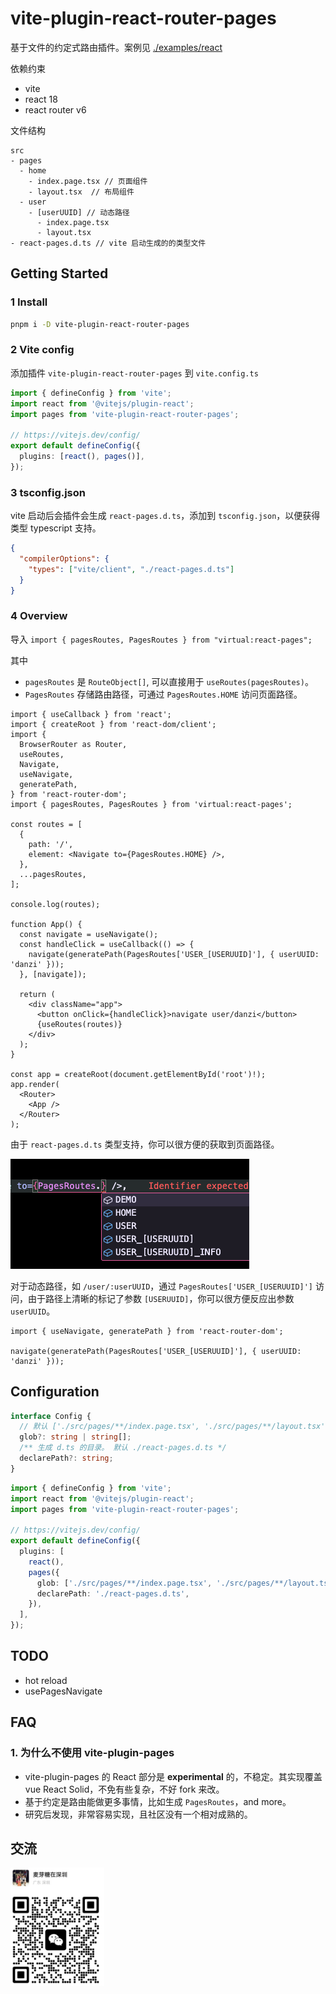 # vite-plugin-react-router-pages

基于文件的约定式路由插件。案例见 [./examples/react](./examples/react)

依赖约束

- vite
- react 18
- react router v6

文件结构

```text
src
- pages
  - home
    - index.page.tsx // 页面组件
    - layout.tsx  // 布局组件
  - user
    - [userUUID] // 动态路径
      - index.page.tsx
      - layout.tsx
- react-pages.d.ts // vite 启动生成的的类型文件
```

## Getting Started

### 1 Install

```bash
pnpm i -D vite-plugin-react-router-pages
```

### 2 Vite config

添加插件 `vite-plugin-react-router-pages` 到 `vite.config.ts`

```ts
import { defineConfig } from 'vite';
import react from '@vitejs/plugin-react';
import pages from 'vite-plugin-react-router-pages';

// https://vitejs.dev/config/
export default defineConfig({
  plugins: [react(), pages()],
});
```

### 3 tsconfig.json

vite 启动后会插件会生成 `react-pages.d.ts`，添加到 `tsconfig.json`，以便获得类型 typescript 支持。

```json
{
  "compilerOptions": {
    "types": ["vite/client", "./react-pages.d.ts"]
  }
}
```

### 4 Overview

导入 `import { pagesRoutes, PagesRoutes } from "virtual:react-pages";`

其中

- `pagesRoutes` 是 `RouteObject[]`, 可以直接用于 `useRoutes(pagesRoutes)`。
- `PagesRoutes` 存储路由路径，可通过 `PagesRoutes.HOME` 访问页面路径。

```tsx
import { useCallback } from 'react';
import { createRoot } from 'react-dom/client';
import {
  BrowserRouter as Router,
  useRoutes,
  Navigate,
  useNavigate,
  generatePath,
} from 'react-router-dom';
import { pagesRoutes, PagesRoutes } from 'virtual:react-pages';

const routes = [
  {
    path: '/',
    element: <Navigate to={PagesRoutes.HOME} />,
  },
  ...pagesRoutes,
];

console.log(routes);

function App() {
  const navigate = useNavigate();
  const handleClick = useCallback(() => {
    navigate(generatePath(PagesRoutes['USER_[USERUUID]'], { userUUID: 'danzi' }));
  }, [navigate]);

  return (
    <div className="app">
      <button onClick={handleClick}>navigate user/danzi</button>
      {useRoutes(routes)}
    </div>
  );
}

const app = createRoot(document.getElementById('root')!);
app.render(
  <Router>
    <App />
  </Router>
);
```

由于 `react-pages.d.ts` 类型支持，你可以很方便的获取到页面路径。

![](./img/1.jpg)

对于动态路径，如 `/user/:userUUID`，通过 `PagesRoutes['USER_[USERUUID]']` 访问，由于路径上清晰的标记了参数 `[USERUUID]`，你可以很方便反应出参数 `userUUID`。

```tsx
import { useNavigate, generatePath } from 'react-router-dom';

navigate(generatePath(PagesRoutes['USER_[USERUUID]'], { userUUID: 'danzi' }));
```

## Configuration

```ts
interface Config {
  // 默认 ['./src/pages/**/index.page.tsx', './src/pages/**/layout.tsx']
  glob?: string | string[];
  /** 生成 d.ts 的目录。 默认 ./react-pages.d.ts */
  declarePath?: string;
}
```

```ts
import { defineConfig } from 'vite';
import react from '@vitejs/plugin-react';
import pages from 'vite-plugin-react-router-pages';

// https://vitejs.dev/config/
export default defineConfig({
  plugins: [
    react(),
    pages({
      glob: ['./src/pages/**/index.page.tsx', './src/pages/**/layout.tsx'],
      declarePath: './react-pages.d.ts',
    }),
  ],
});
```

## TODO

- hot reload
- usePagesNavigate

## FAQ

### 1. 为什么不使用 vite-plugin-pages

- vite-plugin-pages 的 React 部分是 **experimental** 的，不稳定。其实现覆盖 vue React Solid，不免有些复杂，不好 fork 来改。
- 基于约定是路由能做更多事情，比如生成 `PagesRoutes`，and more。
- 研究后发现，非常容易实现，且社区没有一个相对成熟的。

## 交流

<img src="./img/wechat.jpg" width="150px" />
